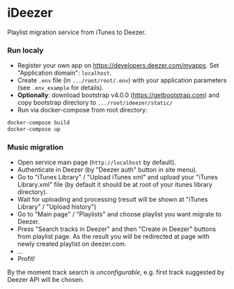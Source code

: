 # iDeezer

Playlist migration service from iTunes to Deezer.

### Run localy

* Register your own app on https://developers.deezer.com/myapps. Set "Application domain": `localhost`.
* Create `.env` file (in `.../root/root/.env`) with your application parameters (see `.env_example` for details).
* **Optionally**: download bootstrap v4.0.0 (https://getbootstrap.com) and copy bootstrap directory to `.../root/ideezer/static/` 
* Run via docker-compose from root directory:
```bash
docker-compose build
docker-compose up
```

### Music migration
* Open service main page (`http://localhost` by default).
* Authenticate in Deezer (by "Deezer auth" button in site menu).
* Go to "iTunes Library" / "Upload iTunes xml" and upload your "iTunes Library.xml" file (by default it should be at root of your itunes library directory).
* Wait for uploading and processing (result will be shown at "iTunes Library" / "Upload history")
* Go to "Main page" / "Playlists" and choose playlist you want migrate to Deezer.
* Press "Search tracks in Deezer" and then "Create in Deezer" buttons from playlist page. As the result you will be redirected at page with newly created playlist on deezer.com.
* ...
* Profit!

By the moment track search is *unconfigurable*, e.g. first track suggested by Deezer API will be chosen.
